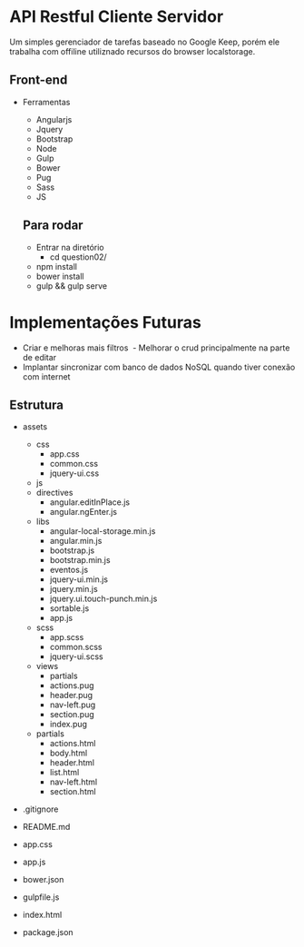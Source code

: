 # API Restful Cliente Servidor
Um simples gerenciador de tarefas baseado no Google Keep, porém ele trabalha com offiline utiliznado recursos do browser localstorage.

## Front-end
- Ferramentas
  - Angularjs
  - Jquery
  - Bootstrap
  - Node
  - Gulp
  - Bower
  - Pug
  - Sass
  - JS

  ## Para rodar
    - Entrar na diretório
      - cd question02/
    - npm install 
    - bower install 
    - gulp && gulp serve  
  
# Implementações Futuras
  - Criar e melhoras mais filtros 
  - Melhorar o crud principalmente na parte de editar
  - Implantar sincronizar com banco de dados NoSQL quando tiver conexão com internet
  
## Estrutura
- assets
	- css
		- app.css
		- common.css
		- jquery-ui.css
	- js
	- directives
		- angular.editInPlace.js
		- angular.ngEnter.js
	- libs
		- angular-local-storage.min.js
		- angular.min.js
		- bootstrap.js
		- bootstrap.min.js
		- eventos.js
		- jquery-ui.min.js
		- jquery.min.js
		- jquery.ui.touch-punch.min.js
		- sortable.js
		- app.js
	- scss
		- app.scss
		- common.scss
		- jquery-ui.scss
	- views
		- partials
		- actions.pug
		- header.pug
		- nav-left.pug
		- section.pug
		- index.pug
	- partials
		- actions.html
		- body.html
		- header.html
		- list.html
		- nav-left.html
		- section.html

- .gitignore
- README.md
- app.css
- app.js
- bower.json
- gulpfile.js
- index.html
- package.json
